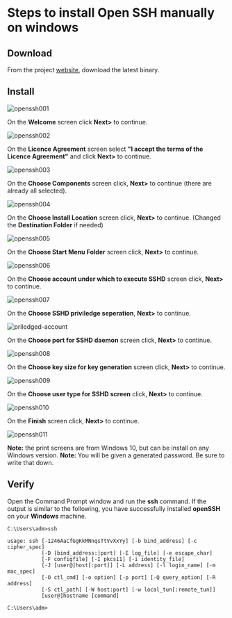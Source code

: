 # Steps to install Open SSH manually on windows

## Download

From the project [website](http://www.mls-software.com/opensshd.html), download the latest binary.

## Install

![openssh001](pngs/openssh001.png)

On the **Welcome** screen click **Next>** to continue.

![openssh002](pngs/openssh002.png)

On the **Licence Agreement** screen select **"I accept the terms of the Licence Agreement"** and click **Next>** to continue.

![openssh003](pngs/openssh003.png)

On the **Choose Components** screen click, **Next>** to continue (there are already all selected).

![openssh004](pngs/openssh004.png)

On the **Choose Install Location** screen click, **Next>** to continue. (Changed the **Destination Folder** if needed)

![openssh005](pngs/openssh005.png)

On the **Choose Start Menu Folder** screen click, **Next>** to continue.

![openssh006](pngs/openssh006.png)

On the **Choose account under which to execute SSHD** screen click, **Next>** to continue.

![openssh007](pngs/openssh007.png)

On the **Choose SSHD priviledge seperation**, **Next>** to continue.

![priledged-account](pngs/priledged-account.png)

On the **Choose port for SSHD daemon** screen click, **Next>** to continue.

![openssh008](pngs/openssh008.png)

On the **Choose key size for key generation** screen click, **Next>** to continue.

![openssh009](pngs/openssh009.png)

On the **Choose user type for SSHD screen** click, **Next>** to continue.

![openssh010](pngs/openssh010.png)

On the **Finish** screen click, **Next>** to continue.

![openssh011](pngs/openssh011.png)

**Note:** the print screens are from Windows 10, but can be install on any Windows version.
**Note:** You will be given a generated password.  Be sure to write that down.

## Verify

Open the Command Prompt window and run the **ssh** command. If the output is similar to the following, you have successfully installed **openSSH** on your **Windows** machine.

```shell
C:\Users\adm>ssh

usage: ssh [-1246AaCfGgKkMNnqsTtVvXxYy] [-b bind_address] [-c cipher_spec]
           [-D [bind_address:]port] [-E log_file] [-e escape_char]
           [-F configfile] [-I pkcs11] [-i identity_file]
           [-J [user@]host[:port]] [-L address] [-l login_name] [-m mac_spec]
           [-O ctl_cmd] [-o option] [-p port] [-Q query_option] [-R address]
           [-S ctl_path] [-W host:port] [-w local_tun[:remote_tun]]
           [user@]hostname [command]

C:\Users\adm>
```

